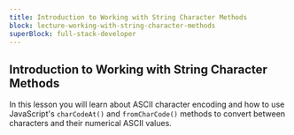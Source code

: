 ```yaml
---
title: Introduction to Working with String Character Methods
block: lecture-working-with-string-character-methods
superBlock: full-stack-developer
---
```


## Introduction to Working with String Character Methods

In this lesson you will learn about ASCII character encoding and how to use JavaScript's `charCodeAt()` and `fromCharCode()` methods to convert between characters and their numerical ASCII values.
